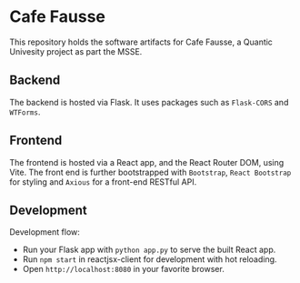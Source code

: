 # Cafe Fausse

This repository holds the software artifacts for Cafe Fausse, a Quantic Univesity project as part
the MSSE.

## Backend

The backend is hosted via Flask. It uses packages such as `Flask-CORS` and `WTForms`. 

## Frontend

The frontend is hosted via a React app, and the React Router DOM, using Vite. The front end is further
bootstrapped with `Bootstrap`, `React Bootstrap` for styling and `Axious` for a front-end RESTful API. 

## Development

Development flow:

- Run your Flask app with `python app.py` to serve the built React app.
- Run `npm start` in reactjsx-client for development with hot reloading.
- Open `http://localhost:8080` in your favorite browser.
